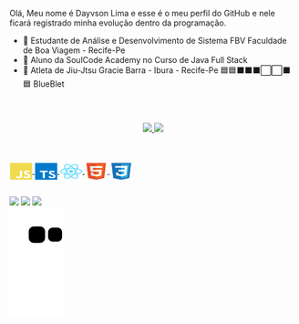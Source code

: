 Olá, Meu nome é Dayvson Lima e esse é o meu perfil do GitHub e nele ficará registrado minha evolução dentro da programação.  

- 🌱 Estudante de Análise e Desenvolvimento de Sistema FBV Faculdade de Boa Viagem - Recife-Pe
- 🌱 Aluno da SoulCode Academy no Curso de Java Full Stack 
- 🥋 Atleta de Jiu-Jtsu Gracie Barra - Ibura - Recife-Pe 🟦🟦⬛⬛⬛⬜⬜⬛🟦 BlueBlet


<br>

### 

<div align="center">
  <a href="https://github.com/dayvinholima">
  <img height="180em" src="https://github-readme-stats.vercel.app/api?username=Dayvinholima&show_icons=true&theme=dracula&include_all_commits=true&count_private=true"/>
  <img height="180em" src="https://github-readme-stats.vercel.app/api/top-langs/?username=dayvinholima&layout=compact&langs_count=7&theme=dracula"/>
</div>
  <br>
  <br>
<div style="display: inline_block"><br>
  <img align="center" alt="dayvson-Js" height="30" width="40" src="https://raw.githubusercontent.com/devicons/devicon/master/icons/javascript/javascript-plain.svg">
  <img align="center" alt="dayvson-Ts" height="30" width="40" src="https://raw.githubusercontent.com/devicons/devicon/master/icons/typescript/typescript-plain.svg">
  <img align="center" alt="dayvson-React" height="30" width="40" src="https://raw.githubusercontent.com/devicons/devicon/master/icons/react/react-original.svg">
  <img align="center" alt="dayvson-HTML" height="30" width="40" src="https://raw.githubusercontent.com/devicons/devicon/master/icons/html5/html5-original.svg">
  <img align="center" alt="dayvson-CSS" height="30" width="40" src="https://raw.githubusercontent.com/devicons/devicon/master/icons/css3/css3-original.svg">
 </div>
  
  ##
 
<div> 
  <a href="https://instagram.com/dayvsonlimas" target="_blank"><img src="https://img.shields.io/badge/-Instagram-%23E4405F?style=for-the-badge&logo=instagram&logoColor=white" target="_blank"></a>  
  <a href = "mailto:dayvsonlima@gmail.com"><img src="https://img.shields.io/badge/-Gmail-%23333?style=for-the-badge&logo=gmail&logoColor=white" target="_blank"></a>
  <a href="https://www.linkedin.com/in/dayvson-lima-b8b036158" target="_blank"><img src="https://img.shields.io/badge/-LinkedIn-%230077B5?style=for-the-badge&logo=linkedin&logoColor=white" target="_blank"></a> 
 
 
 
</div><img src="https://github.com/rafaballerini/rafaballerini/raw/output/github-contribution-grid-snake.svg" alt="Snake animation" style="max-width: 100%;">
  
